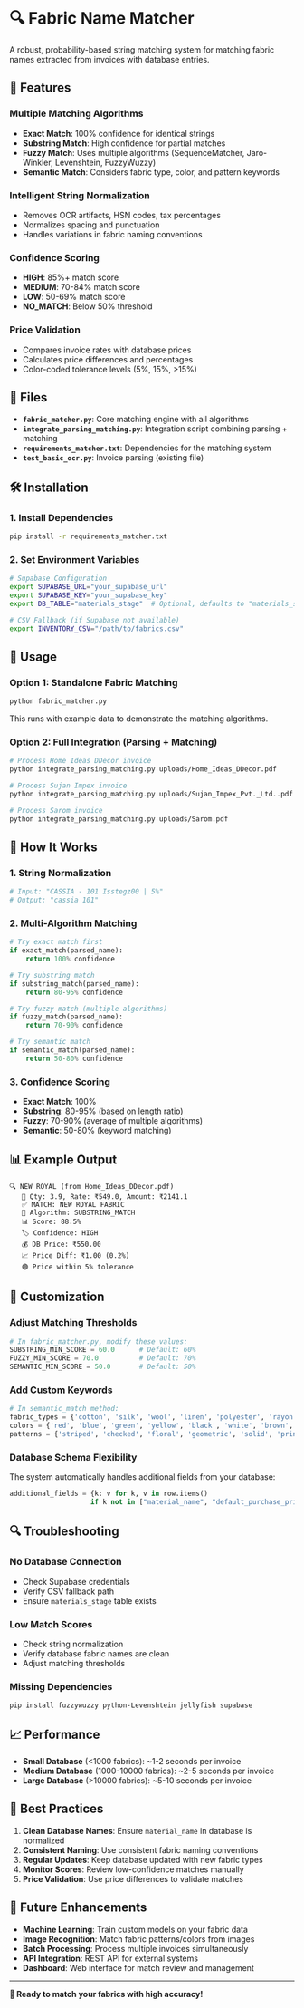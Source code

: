 # 🔍 Fabric Name Matcher

A robust, probability-based string matching system for matching fabric names extracted from invoices with database entries.

## 🚀 Features

### **Multiple Matching Algorithms**
- **Exact Match**: 100% confidence for identical strings
- **Substring Match**: High confidence for partial matches
- **Fuzzy Match**: Uses multiple algorithms (SequenceMatcher, Jaro-Winkler, Levenshtein, FuzzyWuzzy)
- **Semantic Match**: Considers fabric type, color, and pattern keywords

### **Intelligent String Normalization**
- Removes OCR artifacts, HSN codes, tax percentages
- Normalizes spacing and punctuation
- Handles variations in fabric naming conventions

### **Confidence Scoring**
- **HIGH**: 85%+ match score
- **MEDIUM**: 70-84% match score  
- **LOW**: 50-69% match score
- **NO_MATCH**: Below 50% threshold

### **Price Validation**
- Compares invoice rates with database prices
- Calculates price differences and percentages
- Color-coded tolerance levels (5%, 15%, >15%)

## 📁 Files

- **`fabric_matcher.py`**: Core matching engine with all algorithms
- **`integrate_parsing_matching.py`**: Integration script combining parsing + matching
- **`requirements_matcher.txt`**: Dependencies for the matching system
- **`test_basic_ocr.py`**: Invoice parsing (existing file)

## 🛠️ Installation

### 1. Install Dependencies
```bash
pip install -r requirements_matcher.txt
```

### 2. Set Environment Variables
```bash
# Supabase Configuration
export SUPABASE_URL="your_supabase_url"
export SUPABASE_KEY="your_supabase_key"
export DB_TABLE="materials_stage"  # Optional, defaults to "materials_stage"

# CSV Fallback (if Supabase not available)
export INVENTORY_CSV="/path/to/fabrics.csv"
```

## 🎯 Usage

### **Option 1: Standalone Fabric Matching**
```bash
python fabric_matcher.py
```
This runs with example data to demonstrate the matching algorithms.

### **Option 2: Full Integration (Parsing + Matching)**
```bash
# Process Home Ideas DDecor invoice
python integrate_parsing_matching.py uploads/Home_Ideas_DDecor.pdf

# Process Sujan Impex invoice  
python integrate_parsing_matching.py uploads/Sujan_Impex_Pvt._Ltd..pdf

# Process Sarom invoice
python integrate_parsing_matching.py uploads/Sarom.pdf
```

## 🔧 How It Works

### **1. String Normalization**
```python
# Input: "CASSIA - 101 Isstegz00 | 5%"
# Output: "cassia 101"
```

### **2. Multi-Algorithm Matching**
```python
# Try exact match first
if exact_match(parsed_name):
    return 100% confidence

# Try substring match
if substring_match(parsed_name):
    return 80-95% confidence

# Try fuzzy match (multiple algorithms)
if fuzzy_match(parsed_name):
    return 70-90% confidence

# Try semantic match
if semantic_match(parsed_name):
    return 50-80% confidence
```

### **3. Confidence Scoring**
- **Exact Match**: 100%
- **Substring**: 80-95% (based on length ratio)
- **Fuzzy**: 70-90% (average of multiple algorithms)
- **Semantic**: 50-80% (keyword matching)

## 📊 Example Output

```
🔍 NEW ROYAL (from Home_Ideas_DDecor.pdf)
   📏 Qty: 3.9, Rate: ₹549.0, Amount: ₹2141.1
   ✅ MATCH: NEW ROYAL FABRIC
   🎯 Algorithm: SUBSTRING_MATCH
   📊 Score: 88.5%
   🏷️ Confidence: HIGH
   💰 DB Price: ₹550.00
   📈 Price Diff: ₹1.00 (0.2%)
   🟢 Price within 5% tolerance
```

## 🎨 Customization

### **Adjust Matching Thresholds**
```python
# In fabric_matcher.py, modify these values:
SUBSTRING_MIN_SCORE = 60.0      # Default: 60%
FUZZY_MIN_SCORE = 70.0          # Default: 70%
SEMANTIC_MIN_SCORE = 50.0       # Default: 50%
```

### **Add Custom Keywords**
```python
# In semantic_match method:
fabric_types = {'cotton', 'silk', 'wool', 'linen', 'polyester', 'rayon', 'nylon', 'acrylic'}
colors = {'red', 'blue', 'green', 'yellow', 'black', 'white', 'brown', 'pink', 'purple', 'orange', 'gray', 'grey'}
patterns = {'striped', 'checked', 'floral', 'geometric', 'solid', 'print', 'embroidery'}
```

### **Database Schema Flexibility**
The system automatically handles additional fields from your database:
```python
additional_fields = {k: v for k, v in row.items() 
                    if k not in ["material_name", "default_purchase_price"]}
```

## 🔍 Troubleshooting

### **No Database Connection**
- Check Supabase credentials
- Verify CSV fallback path
- Ensure `materials_stage` table exists

### **Low Match Scores**
- Check string normalization
- Verify database fabric names are clean
- Adjust matching thresholds

### **Missing Dependencies**
```bash
pip install fuzzywuzzy python-Levenshtein jellyfish supabase
```

## 📈 Performance

- **Small Database** (<1000 fabrics): ~1-2 seconds per invoice
- **Medium Database** (1000-10000 fabrics): ~2-5 seconds per invoice
- **Large Database** (>10000 fabrics): ~5-10 seconds per invoice

## 🎯 Best Practices

1. **Clean Database Names**: Ensure `material_name` in database is normalized
2. **Consistent Naming**: Use consistent fabric naming conventions
3. **Regular Updates**: Keep database updated with new fabric types
4. **Monitor Scores**: Review low-confidence matches manually
5. **Price Validation**: Use price differences to validate matches

## 🔮 Future Enhancements

- **Machine Learning**: Train custom models on your fabric data
- **Image Recognition**: Match fabric patterns/colors from images
- **Batch Processing**: Process multiple invoices simultaneously
- **API Integration**: REST API for external systems
- **Dashboard**: Web interface for match review and management

---

**🎉 Ready to match your fabrics with high accuracy!**
